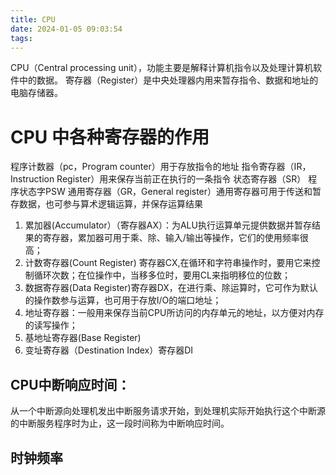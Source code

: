 ```yaml
---
title: CPU
date: 2024-01-05 09:03:54
tags:
---
```

CPU（Central processing unit），功能主要是解释计算机指令以及处理计算机软件中的数据。
寄存器（Register）是中央处理器内用来暂存指令、数据和地址的电脑存储器。

# CPU 中各种寄存器的作用
程序计数器（pc，Program counter）用于存放指令的地址
指令寄存器（IR，Instruction Register）用来保存当前正在执行的一条指令
状态寄存器（SR）
程序状态字PSW
通用寄存器（GR，General register）通用寄存器可用于传送和暂存数据，也可参与算术逻辑运算，并保存运算结果
   1. 累加器(Accumulator）（寄存器AX）：为ALU执行运算单元提供数据并暂存结果的寄存器，累加器可用于乘、除、输入/输出等操作，它们的使用频率很高；
   2. 计数寄存器(Count Register) 寄存器CX,在循环和字符串操作时，要用它来控制循环次数；在位操作中，当移多位时，要用CL来指明移位的位数；
   3. 数据寄存器(Data Register)寄存器DX，在进行乘、除运算时，它可作为默认的操作数参与运算，也可用于存放I/O的端口地址；
   4. 地址寄存器：一般用来保存当前CPU所访问的内存单元的地址，以方便对内存的读写操作；
   4. 基地址寄存器(Base Register)
   5. 变址寄存器（Destination Index）寄存器DI


## CPU中断响应时间：
从一个中断源向处理机发出中断服务请求开始，到处理机实际开始执行这个中断源的中断服务程序时为止，这一段时间称为中断响应时间。


## 时钟频率






